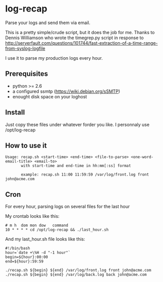 # log-recap

Parse your logs and send them via email.

This is a pretty simple/crude script, but it does the job for me. Thanks to Dennis Williamson who wrote the timegrep.py script in response to http://serverfault.com/questions/101744/fast-extraction-of-a-time-range-from-syslog-logfile

I use it to parse my production logs every hour.

## Prerequisites
* python >= 2.6
* a configured ssmtp (https://wiki.debian.org/sSMTP)
* enought disk space on your loghost

## Install
Just copy these files under whatever forder you like. I personnaly use /opt/log-recap

## How to use it
````
Usage: recap.sh <start-time> <end-time> <file-to-parse> <one-word-email-title> <email-to>
       with start-time and end-time in hh:mm[:ss] format

       example: recap.sh 11:00 11:59:59 /var/log/front.log front john@acme.com
````

## Cron
For every hour, parsing logs on several files for the last hour

My crontab looks like this:

````
# m h  dom mon dow   command
10 * * * * cd /opt/log-recap && ./last_hour.sh
````

And my last_hour.sh file looks like this:

````
#!/bin/bash
hour=`date +\%H -d "-1 hour"`
begin=${hour}:00:00
end=${hour}:59:59

./recap.sh ${begin} ${end} /var/log/front.log front john@acme.com
./recap.sh ${begin} ${end} /var/log/back.log back john@acme.com
````
